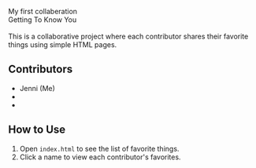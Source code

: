 My first collaberation
<br />
Getting To Know You
<br />
<br />
This is a collaborative project where each contributor shares their favorite things using simple HTML pages. 

## Contributors
- Jenni (Me)
- 
-

## How to Use
1. Open `index.html` to see the list of favorite things.
2. Click a name to view each contributor's favorites.